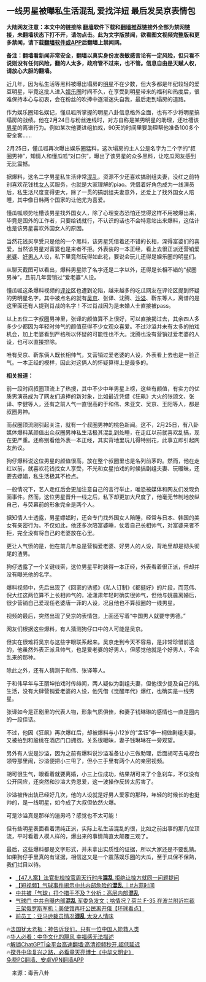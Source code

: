  <!-- 面包屑导航 --> <h2>一线男星被曝私生活混乱 爱找洋妞 最后发吴京表情包</h2> <p class="notice"><b>大陆网友注意：本文中的链接除 <a href="https://github.com/bannedbook/fanqiang" >翻墙</a>软件下载和<a href="https://github.com/killgcd/justmysocks/blob/master/README.md">翻墙推荐</a>链接外全部为禁网链接，未翻墙状态下打不开，请勿点击。此为文字版禁闻，欲看图文视频完整版和更多禁闻，请下载<a href="https://github.com/bannedbook/fanqiang">翻墙软件或APP</a>后翻墙上禁闻网。</p><p>备注：翻墙看新闻非常安全，翻墙以真实身份发表敏感言论有一定风险，但只看不说则没有任何风险，翻的人太多，政府管不过来，也不管。信息自由是天赋人权，请放心大胆的翻墙。</b></p>  <div class="entry"> <p>近几年，因为私生活等黑料被曝出塌房的<a href="https://www.bannedbook.org/bnews/tag/%e6%98%8e%e6%98%9f/" class="st_tag internal_tag" rel="tag" title="标签 明星 下的日志">明星</a>不在少数，但大多都是年纪较轻的爱豆明星，毕竟这批人进入<a href="https://www.bannedbook.org/bnews/tag/%e5%a8%b1%e4%b9%90%e5%9c%88/" class="st_tag internal_tag" rel="tag" title="标签 娱乐圈 下的日志">娱乐圈</a>时间不久，在享受到明星带来的福利和热度后，很难保持本心与初衷，会在粉丝的吹捧中逐渐迷失自我，最后走到塌房的道路。</p> <p>作为娱乐圈知名娱记，懂瓜呱所掌握的明星八卦信息格外全面，也有不少将明星搞塌房的战绩。他在2月24日与粉丝连线时，对方自称是某男明星的助理，还吐槽该<a href="https://www.bannedbook.org/bnews/tag/%e7%94%b7%e6%98%9f/" class="st_tag internal_tag" rel="tag" title="标签 男星 下的日志">男星</a>的离谱行为。例如某次他要进组拍戏，90天的时间里要助理帮他准备100多个安全套……</p> <p>2月25日，懂瓜呱再次曝出娱乐圈猛料，这次塌房的主人公是名字为二个字的“叔圈男神”，知情人和懂瓜呱“对口供”，曝出了该男星的众多黑料，让吃瓜网友感到无比震撼。</p> <p>据爆料，这名二字男星私生活非常<a href="https://www.bannedbook.org/bnews/tag/%E6%B7%B7%E4%B9%B1/" class="st_tag internal_tag" rel="tag" title="标签 混乱 下的日志">混乱</a>，资源不少还喜欢搞剧组夫妻，没红之前特别喜欢花钱找<a href="https://www.bannedbook.org/bnews/tag/%e5%a5%b3%e4%ba%ba/" class="st_tag internal_tag" rel="tag" title="标签 女人 下的日志">女人</a>买服务，也就是大家理解的piao。凭借着好角色成为一线演员后，私生活尺度变得更大，除了一贯的搞剧组夫妻意外，还爱上了找外国女人陪睡，其中像日韩两个国家的让他尤为喜爱。</p> <p>懂瓜呱顺势吐槽该男星找外国女人，除了心理变态恐怕还觉得这样不用被爆出来，毕竟是国外的工作者，只要给钱就行，不认识的话也不会特意站出来爆料，这估计也是该男星喜欢外国女人的原因。</p> <p>当然花钱买享受只是他的一个黑料，该男星凭借着还不错的长相，深得富婆们的喜爱，当然该男星对富婆也是来者不拒。外表装的一本正经，看上去很正派还营销爱<a href="https://www.bannedbook.org/bnews/tag/%e8%80%81%e5%a9%86/" class="st_tag internal_tag" rel="tag" title="标签 老婆 下的日志">老婆</a>、<a href="https://www.bannedbook.org/bnews/tag/%E5%A5%BD%E7%94%B7%E4%BA%BA/" class="st_tag internal_tag" rel="tag" title="标签 好男人 下的日志">好男人</a>人设，私下里竟然玩得如此花，要说会玩儿还得是娱乐圈的明星们。</p> <p>从聊天截图可以看出，爆料男星除了名字还是二字以外，还得是长相不错的“叔圈男神”，且前几年营销过“爱老婆”人设。</p> <p>懂瓜呱这条爆料视频的<span class='wp_keywordlink_affiliate'><a href="https://www.bannedbook.org/bnews/comments/" title="新闻评论" target="_blank">评论</a></span>区也遭到沦陷，越来越多的吃瓜网友在评论区提到怀疑的男明星名字，其中被点名的就有<a href="https://www.bannedbook.org/bnews/tag/%e5%90%b4%e4%ba%ac/" class="st_tag internal_tag" rel="tag" title="标签 吴京 下的日志">吴京</a>、张译、沈腾、<a href="https://www.bannedbook.org/bnews/tag/%e6%b2%99%e6%ba%a2/" class="st_tag internal_tag" rel="tag" title="标签 沙溢 下的日志">沙溢</a>、靳东等人，离谱的是这里面还有人提到肖战的名字！不过肖战因为是未婚人士直接被pass。</p>  <p>以上五位二字叔圈男神里，张译的颜值算不上很好，可以直接揭过去，其余四人多多少少都因为年轻时帅气的颜值获得不少女观众喜爱。不过沙溢并未有太多的拍戏机会，加上老婆看到严格所以怀疑的可能性也不大。沈腾也没有营销过爱老婆的人设，也可以直接排除。</p> <p>唯有吴京、靳东俩人既长相帅气，又营销过爱老婆的人设，外表看上去也是一脸正气。一本正经的模样，因此对这俩人的怀疑算得上是最多的。</p> <p><strong>相关报道：</strong></p> <p>前一段时间叔圈顶流上了热搜，其中不少中年男星上榜，这些有颜值，有实力的优质男演员成为了网友们追捧的新对象，比如最近凭借《狂飙》大火的张颂文、张译、李健等人，还有之前人气一直很高的于和伟、朱亚文、吴京、王阳等人，都是叔圈男神。</p> <p>而叔圈顶流刚引起关注，就有一个叔圈男神的桃色新闻。这不，2月25日，有八卦媒体爆料某颜值出众叔圈男神私生活极其混乱到处睡，在走红以前就喜欢乱搞，现在更严重。还称别看他外表一本正经，其实背地里玩儿得特别花，此事立即引起网友热议。</p> <p>狗仔爆料说这位男星的颜值很高，放在整个叔圈里也是名列前茅的。然而，他在走红以前，就喜欢花钱找女人享受，不光和女星拍戏的时候搞剧组夫妻、玩暧昧，还要去嫖娼，私生活极其不检点。</p> <p>一般情况下，艺人走红后会更加注意自己的言行举止，唯恐被媒体和网友们发现负面事件。然而，这位男星晋升一线之后，私下却更加大尺度了，他毫无节制地放纵自己，与荧幕前的形象完全是两个人。</p> <p>据知情人士透露，男星嫖娼时，还会专门找外国女人陪睡，经常与日本、韩国的美女有亲密行为。不仅如此，他还多次陪富婆睡，仗着自己长相帅气，对富婆来者不拒，完全没有将自己的老婆放在心里。</p>  <p>更让人气愤的是，他在前几年总是营销爱老婆、好男人的人设，背地里却是彻头彻尾的渣男。</p> <p>狗仔透露了一个关键线索，这位男星平时装得一本正经，外表看着很正派，但却并没有曝光他的名字。</p> <p>爆料视频中，先后出现了《回家的诱惑》《私人订制》《都挺好》的片段，而范伟、倪大红这两位算不上长相帅气的，凌潇肃年轻时确实很帅气，但他与姚晨离婚后，很少营销自己爱现任老婆唐一菲的人设，况且他也不算叔圈的一线男星。</p> <p>视频的最后，突然出现了吴京的表情包，上面还写着“中国男人就要守男德。”</p> <p>网友们根据这些爆料，有人猜测狗仔口中的人可能是吴京。</p> <p>但实在很难将吴京与这些字眼联系起来。吴京走到今天不容易，是非常珍惜前途的，他虽然外表正派且帅气，也是爱老婆的好男人，但感觉他就是个好男人，不会乱来的那种。</p> <p>除此之外，还有人猜测于和伟、张译等人。</p> <p>于和伟早年与王丽坤拍戏时传绯闻，两人疑似为剧组夫妻，但他很少提及自己的私生活，没有大肆营销爱老婆的人设，他凭借《觉醒年代》爆红，也确实是一线男星。</p>  <p>张译如今是正剧里的代表人物，形象气质俱佳，和妻子钱琳琳的感情也一直是圈内的一段佳话。</p> <p>不过，他因《狂飙》再次爆红后，却被爆料与小12岁的“孟钰”李一桐做剧组夫妻，又被拍到和殷桃在酒店门口拥抱，关系很暧昧，妻子钱琳琳在一旁观望。</p> <p>另外有人说是沙溢，因为之前有爆料说沙溢准备让小三做助理，后面胡可去电视台领导那里闹，沙溢便把小三甩了，但小三手里有两个人的亲密视频。</p> <p>胡可很生气，眼看着就要离婚，小三上位成功，结果胡可来了个急刹车，不仅没有公开回应，还突然和沙溢大秀恩爱，这一波操作反转太厉害了。</p> <p>沙溢被传出轨已经好几次，他的人设就是好男人爱家的那种，年轻的时候长的也挺帅的，是一线明星，如今成了大叔但依然火爆。</p> <p>可是沙溢真是那样的渣男吗？感觉也不太可能！</p> <p>但有些明星表面看着清纯正派，实际上私生活混乱的很，比如之前出事的那几位顶流，平时看着人模人样的，爆出来的事情简直太颠覆三观了。</p> <p>最后，这些爆料都是文字形式，并未拿出实质性的证据，所以大家还是不要乱猜。如果狗仔手里真的有证据，相信这又是一个震荡娱乐圈的大瓜，至于瓜保不保熟，我们拭目以待。</p>  <!--<div id="taboola-mid-1"></div>--><ul class='op-related-articles' title='相关阅读'> <li><a href='https://www.bannedbook.org/bnews/headline/20230224/1852568.html' target='_blank'>【47人案】法官批检控官周天行时序<b>混乱</b> 拒绝让控方就同一问题提问</a></li> <li><a href='https://www.bannedbook.org/bnews/comments/20230217/1849823.html' target='_blank'>【短视频】气球事件揭示中共内部危险的<b>混乱</b> ｜#方菲时间</a></li> <li><a href='https://www.bannedbook.org/bnews/baitai/20230215/1848800.html' target='_blank'>中共被「气球」打个措手不及？分析：高层内部<b>混乱</b></a></li> <li><a href='https://www.bannedbook.org/bnews/bannedvideo/20230215/1848704.html' target='_blank'>气球门 中共自曝内部<b>混乱</b> 军委急发文；啥情况？荷兰 F-35 在波兰附近拦截三架俄罗斯军机；美使馆再吁公民离开俄【环球看点】</a></li> <li><a href='https://www.bannedbook.org/bnews/cnnews/20230213/1848089.html' target='_blank'>前员工：亚马逊裁员情况<b>混乱</b> 太没人情味</a></li> </ul> <p class="texttj"> 🔥<a href="https://www.bannedbook.org/bnews/ssgc/20230219/1850782.html" target="_blank">法国犹太老板：神告诉我们，只有一位中国人能救人类</a><br/> 🔥<a href="https://www.bannedbook.org/bnews/comments/20220220/1694796.html" target="_blank">华人必看：中华文化的飓风 幸福感无法描述</a><br/> 🔥<a href="https://github.com/bannedbook/fanqiang/wiki/V2ray%E6%9C%BA%E5%9C%BA" target="_blank">解锁ChatGPT|全平台高速翻墙:高清视频秒开,超低延迟</a><br/> 🔥<a href="https://www.bannedbook.org/bnews/comments/20220808/1768773.html" target="_blank">探寻中华复兴之路，必看章天亮博士《中华文明史》</a><br/> <a href="https://github.com/bannedbook/fanqiang/wiki/%E7%A6%81%E9%97%BB%E7%BD%91%E5%AE%89%E5%8D%93%E7%BF%BB%E5%A2%99%E6%96%B0%E9%97%BBAPP" target="_blank">免费PC翻墙、安卓VPN翻墙APP</a><br/> </p><p class="src-info">　来源：毒舌八卦 </p><a name='sharetosocial'></a> <div style="margin-bottom:5px;padding-bottom:5px;clear:both"> <div id="archive-pix-1" class="banner-ads"> <!-- AuctionX Display platform tag START --> <div id="27602x728x90x621x_ADSLOT1" clicktrack="%%CLICK_URL_ESC%%"></div>  <!-- AuctionX Display platform tag END --> </div> <div id="archive-pix-2" class="banner-ads"> <!-- AuctionX Display platform tag START --> <div id="27556x300x250x621x_ADSLOT1" clicktrack="%%CLICK_URL_ESC%%" style="margin:0 auto;text-align:center"></div>  <!-- AuctionX Display platform tag END --> </div> </div>  <div id="archive-pix-1" class="banner-ads"> <!-- AuctionX Display platform tag START --> <div id="27603x728x90x621x_ADSLOT1" clicktrack="%%CLICK_URL_ESC%%"></div>  <!-- AuctionX Display platform tag END --> </div> </div><!--END ENTRY--> 